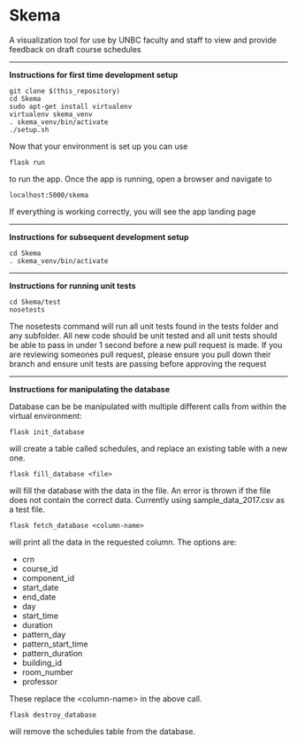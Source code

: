 # Skema

A visualization tool for use by UNBC faculty and staff to view and provide feedback on draft course schedules


***

**Instructions for first time development setup**

    git clone $(this_repository)
    cd Skema
    sudo apt-get install virtualenv
    virtualenv skema_venv
    . skema_venv/bin/activate
    ./setup.sh

Now that your environment is set up you can use 

    flask run
    
to run the app. Once the app is running, open a browser and navigate to 

    localhost:5000/skema
    
If everything is working correctly, you will see the app landing page

***

**Instructions for subsequent development setup**

    cd Skema
    . skema_venv/bin/activate
    
***

**Instructions for running unit tests**

    cd Skema/test
    nosetests
    
The nosetests command will run all unit tests found in the tests folder and any subfolder. All new code should be unit 
tested and all unit tests should be able to pass in under 1 second before a new pull request is made.
If you are reviewing someones pull request, please ensure you pull down their branch and ensure unit tests are passing
before approving the request

***

**Instructions for manipulating the database**


Database can be be manipulated with multiple different calls from within the virtual environment:

    flask init_database

will create a table called schedules, and replace an existing table with a new one.

    flask fill_database <file>

will fill the database with the data in the file.  An error is thrown if the file does not contain the correct data.  Currently using sample_data_2017.csv as a test file.

    flask fetch_database <column-name>

will print all the data in the requested column.  The options are: 

- crn
- course_id
- component_id 
- start_date
- end_date
- day
- start_time
- duration
- pattern_day
- pattern_start_time
- pattern_duration
- building_id
- room_number
- professor

These replace the \<column-name> in the above call.

    flask destroy_database

will remove the schedules table from the database.

